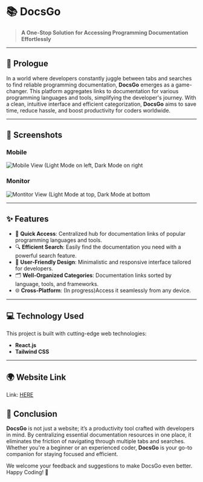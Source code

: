 # 📚 DocsGo

> **A One-Stop Solution for Accessing Programming Documentation Effortlessly**  

---

## 📝 Prologue

In a world where developers constantly juggle between tabs and searches to find reliable programming documentation, **DocsGo** emerges as a game-changer. This platform aggregates links to documentation for various programming languages and tools, simplifying the developer's journey. With a clean, intuitive interface and efficient categorization, **DocsGo** aims to save time, reduce hassle, and boost productivity for coders worldwide.

---

## 📸 Screenshots

### Mobile  
![Mobile View (Light Mode on left, Dark Mode on right](https://github.com/user-attachments/assets/96bc34ae-9b74-4a2f-b65c-fc11a4adabbc)  

### Monitor
![Montitor View (Light Mode at top, Dark Mode at bottom](https://github.com/user-attachments/assets/8fcacfff-4b4c-49b1-baee-b326e1a793bf)  

---

## ✨ Features

- 🚀 **Quick Access**: Centralized hub for documentation links of popular programming languages and tools.  
- 🔍 **Efficient Search**: Easily find the documentation you need with a powerful search feature.  
- 🎨 **User-Friendly Design**: Minimalistic and responsive interface tailored for developers.  
- 🗂️ **Well-Organized Categories**: Documentation links sorted by language, tools, and frameworks.  
- 🌐 **Cross-Platform**: (In progress)Access it seamlessly from any device.

---

## 💻 Technology Used

This project is built with cutting-edge web technologies:  

- **React.js**  
- **Tailwind CSS**

---

## 🌍 Website Link

Link: [HERE](https://docsgo-react.vercel.app/)


## 📖 Conclusion

**DocsGo** is not just a website; it’s a productivity tool crafted with developers in mind. By centralizing essential documentation resources in one place, it eliminates the friction of navigating through multiple tabs and searches. Whether you're a beginner or an experienced coder, **DocsGo** is your go-to companion for staying focused and efficient.  

We welcome your feedback and suggestions to make DocsGo even better. Happy Coding! 🚀  
